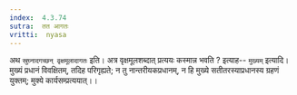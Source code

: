 ```yaml
---
index:  4.3.74
sutra:  तत आगतः
vritti:  nyasa
---
```


अथ `स्रुघ्नादगच्छन् वृक्षमूलादागतः` इति। अत्र वृक्षमूलशब्दात् प्रत्ययः कस्मान्न भवति ? इत्याह-- `मुख्यम्` इत्यादि। मुख्यं प्रधानं विवक्षितम्, तदिह परिगृह्यते; न तु नान्तरीयकप्रधानम्, न हि मुख्ये सतीतरस्याप्रधानस्य ग्रहणं युक्तम्; मुक्ये कार्यसम्प्रत्ययात्।।

